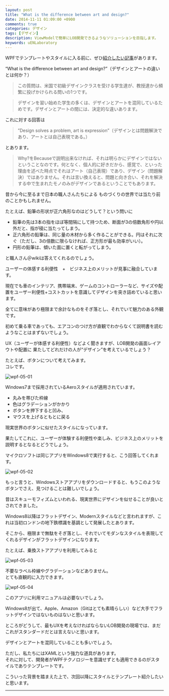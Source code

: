 ```yaml
---
layout: post
title: "What is the difference between art and design?"
date: 2014-11-11 01:09:00 +0900
comments: true
categories: デザイン
tags: [デザイン]
description: ViewModelで簡単にLOB開発できるようなソリューションを目指します。
keywords: uENLaboratory
---
```


WPFでテンプレートやスタイルに入る前に、ぜひ[紹介したい記事]があります。


“What is the difference between art and design?”（デザインとアートの違いとは何か？）


<!-- more -->


> この質問は、米国で初級デザインクラスを受ける学生達が、教授達から頻繁に投げかけられる問いの1つです。


> デザインを習い始めた学生の多くは、デザインとアートを混同しているためです。デザインとアートの間には、決定的な違いあります。

これに対する回答は

> ”Design solves a problem, art is expression”（デザインとは問題解決であり、アートとは自己表現である。）

とあります。

> Why?をBecauseで説明出来なければ、それは明らかにデザインではないということなのです。何となく、個人的に好きだから、感覚で、といった理由を述べた時点でそれはアート（自己表現）であり、デザイン（問題解決）ではありません。それは言い換えると、問題と向き合い、それを解決する中で生まれたモノのみがデザインであるということでもあります。


昔から今に至るまで日本の職人さんたちによる ものづくりの世界では当たり前のことかもしれません。

たとえば、鉛筆の形状が正六角形なのはどうして？という問いに

 + 鉛筆の先は3本の指をほぼ等間隔にして持つため、断面が3の倍数角形や円以外だと、指が稜に当たってしまう。
 + 正六角形の鉛筆は、同じ量の木材から多く作ることができる。円はそれに次ぐ（ただし、3の倍数に限らなければ、正方形が最も効率がいい）。
 + 円形の鉛筆は、傾いた面に置くと転がってしまう。

と職人さん＠wikiは答えてくれるのでしょう。


ユーザーの体感する利便性　+　ビジネス上のメリットが見事に融合しています。


現在でも車のインテリア、携帯端末、ゲームのコントローラーなど、サイズや配置をユーザー利便性+コストカットを意識してデザインを突き詰めていると思います。

全てに意味があり極限まで余計なものをそぎ落とし、それでいて魅力のある外観です。

初めて乗る車であっても、エアコンのつけ方が直観でわからなくて説明書を読むようなことはまずないでしょう。


UX（ユーザーが体感する利便性）などよく聞きますが、LOB開発の画面レイアウトや配置に
果たしてどれだけの人が“デザイン”を考えているでしょう？


たとえば、ボタンについて考えてみます。  
コレです。


![wpf-05-01]


Windows7まで採用されているAeroスタイルが適用されています。  

 + 丸みを帯びた枠線
 + 色はグラデーションがかかり
 + ボタンを押下すると凹み、
 + マウスを上げるともとに戻る

現実世界のボタンに似せたスタイルになっています。

果たしてこれに、ユーザーが体験する利便性や楽しみ、ビジネス上のメリットを説明するとなるとどうでしょう。


マイクロソフトは同じアプリをWindows8で実行すると、こう回答してくれます。


![wpf-05-02]


もっと言うと、Windowsストアアプリをダウンロードすると、もうこのようなボタンでさえ、見つけることは難しいでしょう。

昔はスキューモフィズムといわれる、現実世界にデザインを似せることが良いとされてきました。

Windows8以降はフラットデザイン、Modernスタイルなどと言われますが、これは当初ロンドンの地下鉄標識を基調として発展したとあります。

そこから、極限まで無駄をそぎ落とし、それでいてモダンなスタイルを表現してくれるデザインがフラットデザインになります。

たとえば、乗換ストアアプリを利用してみると


![wpf-05-03]

不要なラベル枠線やグラデーションなどありません。  
とても直観的に入力できます。  


![wpf-05-04]


このアプリに利用マニュアルは必要ないでしょう。  

Windows8が出て、Apple、Amazon（Gitはとても素晴らしい）など大手でフラットデザインではないものはないと思います。

ところがどうして、最もUXを考えなければならないLOB開発の現場では、まだこれがスタンダードだとは言えないと思います。

デザインとアートを混同していることも多いでしょう。


ただし、私たちにはXAMLという強力な道具があります。  
それに対して、開発者がWPFテクノロジーを意識せずとも適用できるのがスタイルでありテンプレートです。


こういった背景を踏まえた上で、次回以降にスタイルとテンプレート紹介したいと思います。


---

[紹介したい記事]:http://blog.btrax.com/jp/2012/03/17/what-i-learned-from-design-education/



[wpf-05-01]:http://s-ueno.github.io/images/wpf-05-01.png
[wpf-05-02]:http://s-ueno.github.io/images/wpf-05-02.png
[wpf-05-03]:http://s-ueno.github.io/images/wpf-05-03.png
[wpf-05-04]:http://s-ueno.github.io/images/wpf-05-04.png
